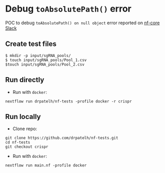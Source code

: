 # Debug `toAbsolutePath()` error

POC to debug `toAbsolutePath() on null object` error reported on [nf-core Slack](https://nfcore.slack.com/archives/D0336TKDEQY/p1661180251769559)

## Create test files

```
$ mkdir -p input/sgRNA_pools/
$ touch input/sgRNA_pools/Pool_1.csv  
$touch input/sgRNA_pools/Pool_2.csv
```

## Run directly

- Run with `docker`:

```
nextflow run drpatelh/nf-tests -profile docker -r crispr
```

## Run locally

- Clone repo:

```
git clone https://github.com/drpatelh/nf-tests.git
cd nf-tests
git checkout crispr
```

- Run with `docker`:

```
nextflow run main.nf -profile docker
```
